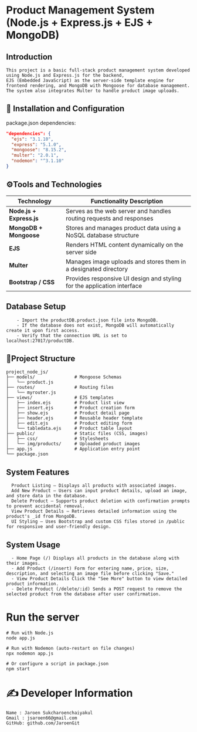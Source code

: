 # Product Management System (Node.js + Express.js + EJS + MongoDB)
Introduction
---
```
This project is a basic full-stack product management system developed using Node.js and Express.js for the backend,
EJS (Embedded JavaScript) as the server-side template engine for frontend rendering, and MongoDB with Mongoose for database management.
The system also integrates Multer to handle product image uploads.
```
## 🧰 Installation and Configuration
package.json dependencies:
```json
"dependencies": {
  "ejs": "3.1.10",
  "express": "5.1.0",
  "mongoose": "8.15.2",
  "multer": "2.0.1",
  "nodemon": "^3.1.10"
}
```

## ⚙️Tools and Technologies

| Technology                | Functionality Description                                                    |
| ------------------------ | ------------------------------------------------------------ |
| **Node.js + Express.js** | Serves as the web server and handles routing requests and responses  |
| **MongoDB + Mongoose**   | Stores and manages product data using a NoSQL database structure                           |
| **EJS**                  | Renders HTML content dynamically on the server side     |
| **Multer**               | Manages image uploads and stores them in a designated directory                              |
| **Bootstrap / CSS**      | Provides responsive UI design and styling for the application interface                   |

## Database Setup
```
    - Import the productDB.product.json file into MongoDB.
    - If the database does not exist, MongoDB will automatically create it upon first access.
    - Verify that the connection URL is set to localhost:27017/productDB.
```

## 📁Project Structure
```
project_node_js/
├── models/               # Mongoose Schemas
│   └── product.js
├── routes/               # Routing files
│   └── myrouter.js
├── views/                # EJS templates
│   ├── index.ejs         # Product list view
│   ├── insert.ejs        # Product creation form
│   ├── show.ejs          # Product detail page
│   ├── header.ejs        # Reusable header template
│   ├── edit.ejs          # Product editing form
│   └── tabledata.ejs     # Product table layout
├── public/               # Static files (CSS, images)
│   ├── css/              # Stylesheets
│   └── img/products/     # Uploaded product images
├── app.js                # Application entry point
└── package.json
```

## System Features
```
  Product Listing — Displays all products with associated images.
  Add New Product — Users can input product details, upload an image, and store data in the database.
  Delete Product — Supports product deletion with confirmation prompts to prevent accidental removal.
  View Product Details — Retrieves detailed information using the product's _id from MongoDB.
  UI Styling — Uses Bootstrap and custom CSS files stored in /public for responsive and user-friendly design.
```
## System Usage
```
  - Home Page (/) Displays all products in the database along with their images.
  - Add Product (/insert) Form for entering name, price, size, description, and selecting an image file before clicking "Save."
  - View Product Details Click the "See More" button to view detailed product information.
  - Delete Product (/delete/:id) Sends a POST request to remove the selected product from the database after user confirmation.
```

# Run the server
```
# Run with Node.js
node app.js

# Run with Nodemon (auto-restart on file changes)
npx nodemon app.js

# Or configure a script in package.json
npm start
```

# ✍️ Developer Information
```
Name : Jaroen Sukcharoenchaiyakul
Gmail : jsaroen66@gmail.com
GitHub: github.com/JaroenGit
```
